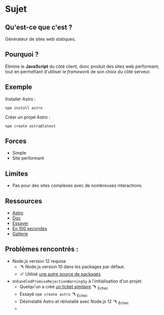 # Sujet

## Qu'est-ce que c'est ?

Générateur de sites web statiques.

## Pourquoi ?

Élimine le **JavaScript** du côté client, donc produit des sites web performant, tout en permettant d'utiliser le *framework* de son choix du côté serveur.

## Exemple

Installer Astro :

`npm install astro`

Créer un projet Astro :

`npm create astro@latest`

## Forces

- Simple
- Site performant

## Limites

- Pas pour des sites complexes avec de nombreuses interactions.

## Ressources

- [Astro](https://astro.build/)
- [Doc](https://docs.astro.build/en/getting-started/)
- [Essayer](https://astro.new/)
- [En 100 secondes](https://www.youtube.com/watch?v=dsTXcSeAZq8&ab_channel=Fireship)
- [Gallerie](https://astro.build/showcase/)

## Problèmes rencontrés :

- Node.js version 12 requise
	- :boomerang: Node.js version 10 dans les packages par défaut.
	- :adhesive_bandage: Utilisé [une autre source de packages](https://computingforgeeks.com/how-to-install-nodejs-on-ubuntu-debian-linux-mint/)
-  `UnhandledPromiseRejectionWarningSy` à l'initialisation d'un projet.
	- Quelqu'un a créé [un ticket similaire](https://github.com/withastro/astro/issues/1115) :boomerang: <sub>Échec</sub>
	- Essayé `npm create astro`  :boomerang: <sub>Échec</sub>
	- Désinstallé Astro et réinstallé avec Node.js 12 :boomerang: <sub>Échec</sub>
	- 